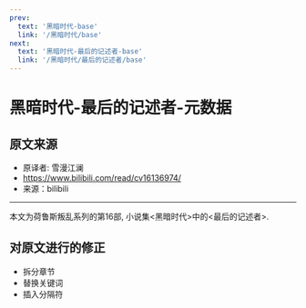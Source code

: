 ```yaml
---
prev:
  text: '黑暗时代-base'
  link: '/黑暗时代/base'
next:
  text: '黑暗时代-最后的记述者-base'
  link: '/黑暗时代/最后的记述者/base'
---
```


# 黑暗时代-最后的记述者-元数据

## 原文来源

+ 原译者: 雪漫江澜
+ <https://www.bilibili.com/read/cv16136974/>
+ 来源：bilibili

--------

本文为荷鲁斯叛乱系列的第16部, 小说集<黑暗时代>中的<最后的记述者>.

## 对原文进行的修正

+ 拆分章节
+ 替换关键词
+ 插入分隔符
